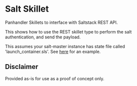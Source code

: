 # Salt Skillet
Panhandler Skillets to interface with Saltstack REST API.

This shows how to use the REST skillet type to perform the salt authentication, and send the payload. 

This assumes your salt-master instance has state file called 'launch_container.sls'. See [here](https://github.com/nembery/salt-master-compose) for an example. 

## Disclaimer

Provided as-is for use as a proof of concept only.
